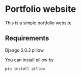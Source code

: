 # Portfolio website
This is a simple portfolio website

## Requirements
Django 3.0.3
pillow

You can install pillow by
```bash
pip install pillow
```
